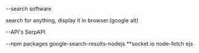 --search software

search for anything, display it in browser.(google alt)

--API's
  SerpAPI

--npm packages
  google-search-results-nodejs
  **socket.io
  node-fetch
  ejs 





